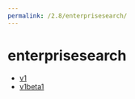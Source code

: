 ```yaml
---
permalink: /2.8/enterprisesearch/
---
```


# enterprisesearch



* [v1](v1/index.md)
* [v1beta1](v1beta1/index.md)
